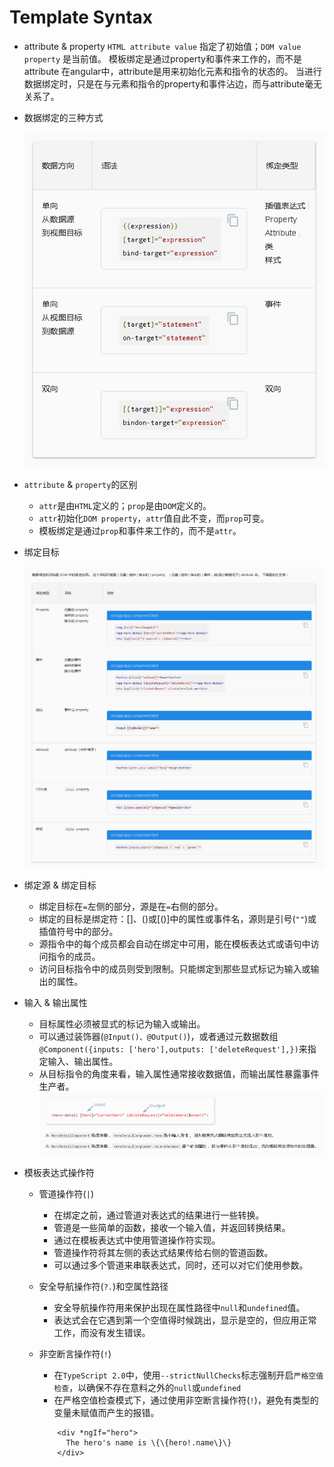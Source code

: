 # Template Syntax


- attribute & property
  `HTML attribute value` 指定了初始值；`DOM value property` 是当前值。
  模板绑定是通过property和事件来工作的，而不是attribute
  在angular中，attribute是用来初始化元素和指令的状态的。
  当进行数据绑定时，只是在与元素和指令的property和事件沾边，而与attribute毫无关系了。

- 数据绑定的三种方式

	![数据绑定的三种方式](../images/数据绑定的方式.png)

- `attribute` & `property`的区别
	+ `attr`是由`HTML`定义的；`prop`是由`DOM`定义的。
	+ `attr`初始化`DOM property`，`attr`值自此不变，而`prop`可变。
	+ 模板绑定是通过`prop`和事件来工作的，而不是`attr`。

- 绑定目标
	
	![数据绑定目标](../images/绑定目标.png)

- 绑定源 & 绑定目标
	+ 绑定目标在`=`左侧的部分，源是在`=`右侧的部分。
	+ 绑定的目标是绑定符：[]、()或[()]中的属性或事件名，源则是引号(`""`)或插值符号中的部分。
	+ 源指令中的每个成员都会自动在绑定中可用，能在模板表达式或语句中访问指令的成员。
	+ 访问目标指令中的成员则受到限制。只能绑定到那些显式标记为输入或输出的属性。

- 输入 & 输出属性
	+ 目标属性必须被显式的标记为输入或输出。
	+ 可以通过装饰器(`@Input()、@Output()`)，或者通过元数据数组`@Component({inputs: ['hero'],outputs: ['deleteRequest'],})`来指定输入、输出属性。
	+ 从目标指令的角度来看，输入属性通常接收数据值，而输出属性暴露事件生产者。
		![输入与输出属性](../images/输入与输出属性.png)


- 模板表达式操作符
	+ 管道操作符(`|`)
		* 在绑定之前，通过管道对表达式的结果进行一些转换。
		* 管道是一些简单的函数，接收一个输入值，并返回转换结果。
		* 通过在模板表达式中使用管道操作符实现。
		* 管道操作符将其左侧的表达式结果传给右侧的管道函数。
		* 可以通过多个管道来串联表达式，同时，还可以对它们使用参数。
	+ 安全导航操作符(`?.`)和空属性路径
		* 安全导航操作符用来保护出现在属性路径中`null`和`undefined`值。
		* 表达式会在它遇到第一个空值得时候跳出，显示是空的，但应用正常工作，而没有发生错误。
		
	+ 非空断言操作符(`!`)
		* 在`TypeScript 2.0`中，使用`--strictNullChecks`标志强制开启`严格空值检查`，以确保不存在意料之外的`null`或`undefined`
		* 在严格空值检查模式下，通过使用非空断言操作符(`!`)，避免有类型的变量未赋值而产生的报错。
		```
			<div *ngIf="hero">
			  The hero's name is \{\{hero!.name\}\}
			</div>
		```
